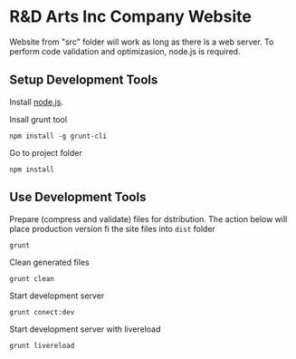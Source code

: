 # R&D Arts Inc Company Website
Website from "src" folder will work as long as there is a web server. To perform code validation and optimizasion, node.js is required.

## Setup Development Tools

Install [node.js](http://nodejs.org/). 

Insall grunt tool
```
npm install -g grunt-cli
```

Go to project folder
```
npm install
```

## Use Development Tools

Prepare (compress and validate) files for dstribution. The action below will place production version fi the site files into `dist` folder
```
grunt
```

Clean generated files
```
grunt clean
```

Start development server
```
grunt conect:dev
```

Start development server with livereload 
```
grunt livereload
```




